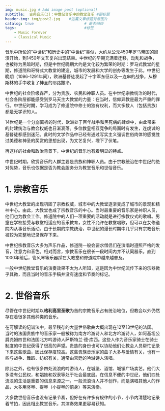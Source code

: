 ```yaml
---
img: music.jpg # Add image post (optional)
subtitle:  古典音乐(3)：中世纪音乐中的教堂音乐 #副标题
header-img: img/post2.jpg    #这篇文章标题背景图片
catalog: true                       # 是否归档
tags:                               #标签
    - Music Forever
    - Classical Music
---
```



音乐中所论的“中世纪”和历史中的“中世纪”类似，大约从公元450年罗马帝国的崩溃开始，到1450年文艺复兴出现结束。中世纪的早期充满着迁移，动乱和战争，也被称为黑暗时期，但是中世纪晚期大约是文化较为繁荣的时期：罗马式教堂的星期，修道院和哥特式大教堂的建造，城市的发展和大学的创办等发生于此。中世纪晚期（1096-1291年间），欧洲基督徒发起了十字军东征以及一连串的战争，从穆斯林的手中收复了神圣的耶路撒冷。

中世纪的社会阶级森严，分为贵族、农民和神职人员。在中世纪宗教统治的时代，社会各阶层都能感受到罗马天主大教堂的力量：在当时，信仰异教是最为严重的罪行。中世纪时期，学习成为了修道院中修士的独有权利，而大多数人（包括贵族）都是无学识的人。

14世纪是一个分崩离析的时代，欧洲处于百年战争和黑死病的肆虐中，由此带来的封建统治与教会权威也日渐衰落。多位教皇相互竞争的局面时有发生，连虔诚的基督徒都感到迷茫。此时的文学作品中已经有通过写实主义强调世俗肉体的感觉胜过美德和神圣的奖赏的思想出现，为文艺复兴，埋下了伏笔。

再这样的社会和政治背景下，中世纪的音乐也有着明显的特点。

中世纪时期，欣赏音乐的人群主要是贵族和神职人员。由于宗教统治在中世纪的绝对优势，音乐也依据是否为教会服务分为教堂音乐和世俗音乐。


# 1. 宗教音乐

中世纪大教堂的出现巩固了宗教权威，城市中的大教堂逐渐变成了城市的景观和精神中心。由此，大教堂也成了宗教音乐的中心。当时最重要的音乐家是神职人员，他们也为教会工作。修道院中的人们一项重要的活动就是进行宗教仪式的歌唱。男童在学校接受与教堂相适应的音乐教育，女性不允许在教堂唱歌，但可以在女修道院内从事音乐活动。由于长期的宗教统治，中世纪的漫长时期中几乎只有宗教音乐被较为完整地记录保存下来。

中世纪宗教音乐大多为声乐作品，修道院一般会要求僧侣们在演唱时遵照严格的发音，注意力和音色。相对而言，宗教音乐在很长一段时间内并不认同器乐。直到1000年前后，管风琴等乐器踩在大教堂和修道院中越来越普及。

一般中世纪教堂音乐的演奏效果不太为人所知，这是因为中世纪流传下来的乐器微乎其微，而且当时的音乐手稿并没有速度和节奏的标记。

# 2. 世俗音乐

尽管在中世纪时期以**格利高里圣歌**为首的宗教音乐占有统治地位，但教会以外仍然存在着很多其他种类的音乐。

在可解读的记谱法中，最早残存的大量世俗歌曲大概出现在12至13世纪的法国。当时的法国贵族中的音乐家一般被称为南方吟游诗人和北方吟游诗人，如阿基坦公爵尧姆四世和法国北方吟游诗人萨斯特兰·德·库西。这些人作为音乐家骑士在骑士制度的中世纪获得了很高的声望。贵族的身份也可以协助他们让教会人员帮忙记录下来这些歌曲，因此保存度较高。这些贵族音乐家的曲子大多与爱情有关，也有一些与战争、舞蹈、纺织有关，通常由宫廷的吟游诗人演唱。

除此之外，也有很多四处流浪的吟游诗人，在城堡、酒馆、城镇广场卖艺。他们大多没有公民权，和娼妓和奴隶等处于社会最底层。在信息不便的中世纪，他们四处流浪的生活是重要的信息来源之一。一般流浪诗人并不创作，而是演唱其他人的作品，大多用竖琴、提琴（小提琴的前身）等来演奏。

大多数世俗音乐也没有记录节奏，但好在有许多有规律的小节，小节内清楚地记录着节拍，因此相比教堂音乐，其演奏效果更容易获知。








